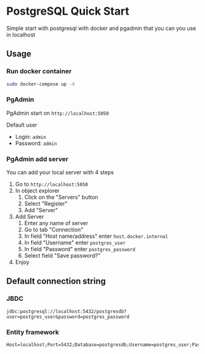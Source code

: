 # PostgreSQL Quick Start

Simple start with postgresql with docker and pgadmin that you can you use in localhost

## Usage

### Run docker container

```bash
sudo docker-compose up -d
```

### PgAdmin

PgAdmin start on `http://localhost:5050`

Default user

* Login: `admin`
* Password: `admin`

### PgAdmin add server

You can add your local server with 4 steps

1. Go to `http://localhost:5050`
2. In object explorer
    1. Click on the "Servers" button
    2. Select "Register"
    3. Add "Server"
3. Add Server
    1. Enter any name of server 
    2. Go to tab "Connection"
    3. In field "Host name/address" enter `host.docker.internal`
    4. In field "Username" enter `postgres_user`
    5. In field "Password" enter `postgres_password`
    6. Select field "Save password?"
4. Enjoy

## Default connection string

### JBDC

``` postgresql
jdbc:postgresql://localhost:5432/postgresdb?user=postgres_user&password=postgres_password
```

### Entity framework

```efcore
Host=localhost;Port=5432;Database=postgresdb;Username=postgres_user;Password=postgres_password;IncludeErrorDetail=True"
```
